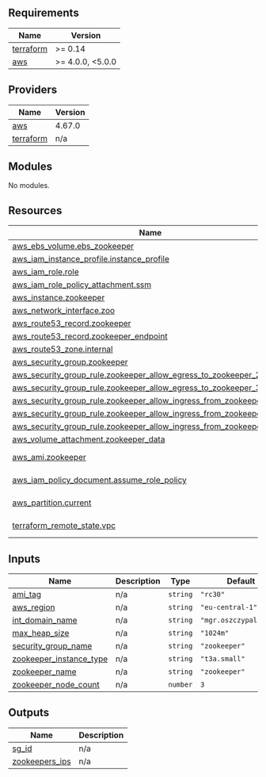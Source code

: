 ## Requirements

| Name | Version |
|------|---------|
| <a name="requirement_terraform"></a> [terraform](#requirement\_terraform) | >= 0.14 |
| <a name="requirement_aws"></a> [aws](#requirement\_aws) | >= 4.0.0, <5.0.0 |

## Providers

| Name | Version |
|------|---------|
| <a name="provider_aws"></a> [aws](#provider\_aws) | 4.67.0 |
| <a name="provider_terraform"></a> [terraform](#provider\_terraform) | n/a |

## Modules

No modules.

## Resources

| Name | Type |
|------|------|
| [aws_ebs_volume.ebs_zookeeper](https://registry.terraform.io/providers/hashicorp/aws/latest/docs/resources/ebs_volume) | resource |
| [aws_iam_instance_profile.instance_profile](https://registry.terraform.io/providers/hashicorp/aws/latest/docs/resources/iam_instance_profile) | resource |
| [aws_iam_role.role](https://registry.terraform.io/providers/hashicorp/aws/latest/docs/resources/iam_role) | resource |
| [aws_iam_role_policy_attachment.ssm](https://registry.terraform.io/providers/hashicorp/aws/latest/docs/resources/iam_role_policy_attachment) | resource |
| [aws_instance.zookeeper](https://registry.terraform.io/providers/hashicorp/aws/latest/docs/resources/instance) | resource |
| [aws_network_interface.zoo](https://registry.terraform.io/providers/hashicorp/aws/latest/docs/resources/network_interface) | resource |
| [aws_route53_record.zookeeper](https://registry.terraform.io/providers/hashicorp/aws/latest/docs/resources/route53_record) | resource |
| [aws_route53_record.zookeeper_endpoint](https://registry.terraform.io/providers/hashicorp/aws/latest/docs/resources/route53_record) | resource |
| [aws_route53_zone.internal](https://registry.terraform.io/providers/hashicorp/aws/latest/docs/resources/route53_zone) | resource |
| [aws_security_group.zookeeper](https://registry.terraform.io/providers/hashicorp/aws/latest/docs/resources/security_group) | resource |
| [aws_security_group_rule.zookeeper_allow_egress_to_zookeeper_2888](https://registry.terraform.io/providers/hashicorp/aws/latest/docs/resources/security_group_rule) | resource |
| [aws_security_group_rule.zookeeper_allow_egress_to_zookeeper_3888](https://registry.terraform.io/providers/hashicorp/aws/latest/docs/resources/security_group_rule) | resource |
| [aws_security_group_rule.zookeeper_allow_ingress_from_zookeeper_2888](https://registry.terraform.io/providers/hashicorp/aws/latest/docs/resources/security_group_rule) | resource |
| [aws_security_group_rule.zookeeper_allow_ingress_from_zookeeper_3888](https://registry.terraform.io/providers/hashicorp/aws/latest/docs/resources/security_group_rule) | resource |
| [aws_security_group_rule.zookeeper_allow_ingress_from_zookeeper_443](https://registry.terraform.io/providers/hashicorp/aws/latest/docs/resources/security_group_rule) | resource |
| [aws_volume_attachment.zookeeper_data](https://registry.terraform.io/providers/hashicorp/aws/latest/docs/resources/volume_attachment) | resource |
| [aws_ami.zookeeper](https://registry.terraform.io/providers/hashicorp/aws/latest/docs/data-sources/ami) | data source |
| [aws_iam_policy_document.assume_role_policy](https://registry.terraform.io/providers/hashicorp/aws/latest/docs/data-sources/iam_policy_document) | data source |
| [aws_partition.current](https://registry.terraform.io/providers/hashicorp/aws/latest/docs/data-sources/partition) | data source |
| [terraform_remote_state.vpc](https://registry.terraform.io/providers/hashicorp/terraform/latest/docs/data-sources/remote_state) | data source |

## Inputs

| Name | Description | Type | Default | Required |
|------|-------------|------|---------|:--------:|
| <a name="input_ami_tag"></a> [ami\_tag](#input\_ami\_tag) | n/a | `string` | `"rc30"` | no |
| <a name="input_aws_region"></a> [aws\_region](#input\_aws\_region) | n/a | `string` | `"eu-central-1"` | no |
| <a name="input_int_domain_name"></a> [int\_domain\_name](#input\_int\_domain\_name) | n/a | `string` | `"mgr.oszczypala.com"` | no |
| <a name="input_max_heap_size"></a> [max\_heap\_size](#input\_max\_heap\_size) | n/a | `string` | `"1024m"` | no |
| <a name="input_security_group_name"></a> [security\_group\_name](#input\_security\_group\_name) | n/a | `string` | `"zookeeper"` | no |
| <a name="input_zookeeper_instance_type"></a> [zookeeper\_instance\_type](#input\_zookeeper\_instance\_type) | n/a | `string` | `"t3a.small"` | no |
| <a name="input_zookeeper_name"></a> [zookeeper\_name](#input\_zookeeper\_name) | n/a | `string` | `"zookeeper"` | no |
| <a name="input_zookeeper_node_count"></a> [zookeeper\_node\_count](#input\_zookeeper\_node\_count) | n/a | `number` | `3` | no |

## Outputs

| Name | Description |
|------|-------------|
| <a name="output_sg_id"></a> [sg\_id](#output\_sg\_id) | n/a |
| <a name="output_zookeepers_ips"></a> [zookeepers\_ips](#output\_zookeepers\_ips) | n/a |
